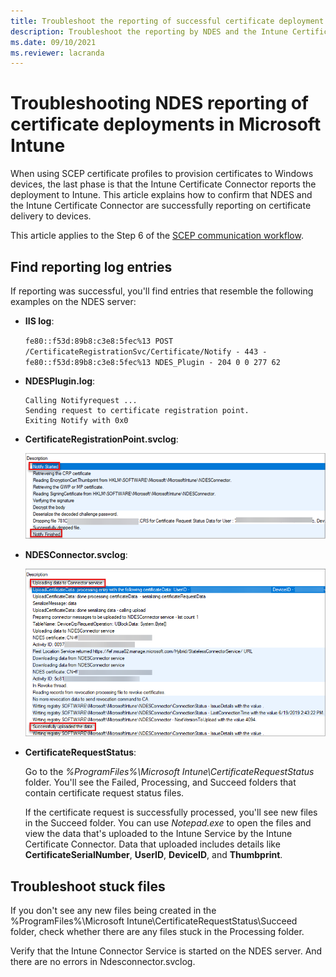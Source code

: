 ```yaml
---
title: Troubleshoot the reporting of successful certificate deployment to devices when you use SCEP with Microsoft Intune
description: Troubleshoot the reporting by NDES and the Intune Certificate Connector about a successful deployment of certificates that were provisioned with SCEP certificate profiles. 
ms.date: 09/10/2021
ms.reviewer: lacranda
---
```

# Troubleshooting NDES reporting of certificate deployments in Microsoft Intune

When using SCEP certificate profiles to provision certificates to Windows devices, the last phase is that the Intune Certificate Connector reports the deployment to Intune. This article explains how to confirm that NDES and the Intune Certificate Connector are successfully reporting on certificate delivery to devices.

This article applies to the Step 6 of the [SCEP communication workflow](troubleshoot-scep-certificate-profiles.md).

## Find reporting log entries

If reporting was successful, you'll find entries that resemble the following examples on the NDES server:

- **IIS log**:

  `fe80::f53d:89b8:c3e8:5fec%13 POST /CertificateRegistrationSvc/Certificate/Notify - 443 - fe80::f53d:89b8:c3e8:5fec%13 NDES_Plugin - 204 0 0 277 62`

- **NDESPlugin.log**:

  ```output
  Calling Notifyrequest ...
  Sending request to certificate registration point.
  Exiting Notify with 0x0
  ```

- **CertificateRegistrationPoint.svclog**:

  ![CertificateRegistrationPoint.svclog](./media/troubleshoot-scep-certificate-reporting/certificate-registration-point-log.png)

- **NDESConnector.svclog**:

  ![Intune Certificate Connector log](./media/troubleshoot-scep-certificate-reporting/ndesconnector-log.png)

- **CertificateRequestStatus**:

  Go to the *%ProgramFiles%\Microsoft Intune\CertificateRequestStatus* folder. You'll see the Failed, Processing, and Succeed folders that contain certificate request status files.

  If the certificate request is successfully processed, you'll see new files in the Succeed folder. You can use *Notepad.exe* to open the files and view the data that's uploaded to the Intune Service by the Intune Certificate Connector. Data that uploaded includes details like **CertificateSerialNumber**, **UserID**, **DeviceID**, and **Thumbprint**.

## Troubleshoot stuck files

If you don't see any new files being created in the %ProgramFiles%\Microsoft Intune\CertificateRequestStatus\Succeed folder, check whether there are any files stuck in the Processing folder.

Verify that the Intune Connector Service is started on the NDES server. And there are no errors in Ndesconnector.svclog.
